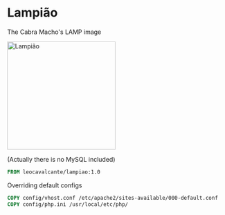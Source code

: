 # Lampião
The Cabra Macho's LAMP image

<img align="center" src="https://upload.wikimedia.org/wikipedia/commons/5/5c/Lampi%C3%A3o_MB.jpg" alt="Lampião" height="250">

(Actually there is no MySQL included)

```Dockerfile
FROM leocavalcante/lampiao:1.0
```

Overriding default configs

```Dockerfile
COPY config/vhost.conf /etc/apache2/sites-available/000-default.conf
COPY config/php.ini /usr/local/etc/php/
```
